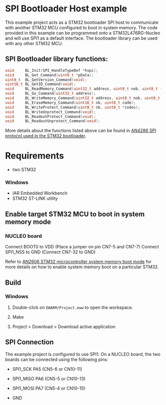 # SPI Bootloader Host example
This example project acts as a STM32 bootloader SPI host to communicate with
another STM32 MCU configured to boot in system memory. The code provided in
this example can be programmed onto a STM32L476RG-Nucleo and will use SPI1 as a
default interface. The bootloader library can be used with any other STM32 MCU.


## SPI Bootloader library functions:
```c
void     BL_Init(SPI_HandleTypeDef *hspi);
void     BL_Get_Command(uint8_t *pData);
uint8_t  BL_GetVersion_Command(void);
uint16_t BL_GetID_Command(void);
void     BL_ReadMemory_Command(uint32_t address, uint8_t nob, uint8_t *pData);
void     BL_Go_Command(uint32_t address);
void     BL_WriteMemory_Command(uint32_t address, uint8_t nob, uint8_t *pData);
void     BL_EraseMemory_Command(uint16_t nb, uint8_t code);
void     BL_WriteProtect_Command(uint8_t nb, uint8_t *codes);
void     BL_WriteUnprotect_Command(void);
void     BL_ReadoutProtect_Command(void);
void     BL_ReadoutUnprotect_Command(void);
```
More details about the functions listed above can be found in [AN4286 SPI protocol used in the STM32 bootloader].

# Requirements
* two STM32
### Windows
* IAR Embedded Workbench
* STM32 ST-LINK utility

## Enable target STM32 MCU to boot in system memory mode
### NUCLEO board
Connect BOOT0 to VDD (Place a jumper on pin CN7-5 and CN7-7)
Connect SPI1_NSS to GND (Connect CN7-32 to GND)

Refer to [AN2606 STM32 microcontroller system memory boot mode]
for more details on how to enable system memory boot on a particular STM32.

## Build
### Windows
1. Double-click on `EWARM/Project.eww` to open the workspace.

2. Make

3. Project > Download > Download active application

## SPI Connection
The example project is configured to use SPI1. On a NUCLEO board, the two boards
can be connected using the following pins:
* SPI1_SCK  PA5 (CN5-6 or CN10-11)
* SPI1_MISO PA6 (CN5-5 or CN10-13)
* SPI1_MOSI PA7 (CN5-4 or CN10-15)
* GND

    [AN2606 STM32 microcontroller system memory boot mode]: <http://www.st.com/content/ccc/resource/technical/document/application_note/b9/9b/16/3a/12/1e/40/0c/CD00167594.pdf/files/CD00167594.pdf/jcr:content/translations/en.CD00167594.pdf>
    [AN4286 SPI protocol used in the STM32 bootloader]: <http://www.st.com/content/ccc/resource/technical/document/application_note/7a/8a/0a/8f/8f/38/47/c0/DM00081379.pdf/files/DM00081379.pdf/jcr:content/translations/en.DM00081379.pdf>
